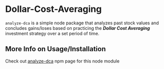 # Dollar-Cost-Averaging

```analyze-dca``` is a simple node package that analyzes past stock values and concludes gains/loses based on practicing the ***Dollar Cost Averaging*** investment strategy over a set period of time.

## More Info on Usage/Installation

Check out [analyze-dca]() npm page for this node module
